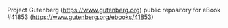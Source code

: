 Project Gutenberg (https://www.gutenberg.org) public repository for eBook #41853 (https://www.gutenberg.org/ebooks/41853)
